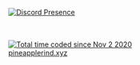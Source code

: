 <!--<img src="header.svg">-->
<a href="https://discord.com/users/700755958699261973"><img alt="Discord Presence" src="https://lanyard.cnrad.dev/api/700755958699261973?hideActivity=whenNotUsed"></a>

<br><br>
<a href="https://wakatime.com/@c19b4305-9066-4f18-ad61-4fb42152afd5"><img src="https://wakatime.com/badge/user/c19b4305-9066-4f18-ad61-4fb42152afd5.svg" alt="Total time coded since Nov 2 2020" /></a>
<br/>
<a href="https://pineapplerind.xyz">pineapplerind.xyz</a>

